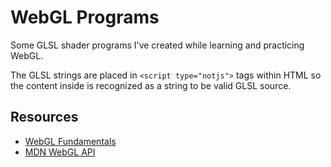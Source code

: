 # WebGL Programs

Some GLSL shader programs I've created while learning and practicing WebGL.

The GLSL strings are placed in `<script type="notjs">` tags within HTML so the content inside is recognized as a string to be valid GLSL source.

## Resources
- [WebGL Fundamentals](https://webglfundamentals.org/)
- [MDN WebGL API](https://developer.mozilla.org/en-US/docs/Web/API/WebGL_API)